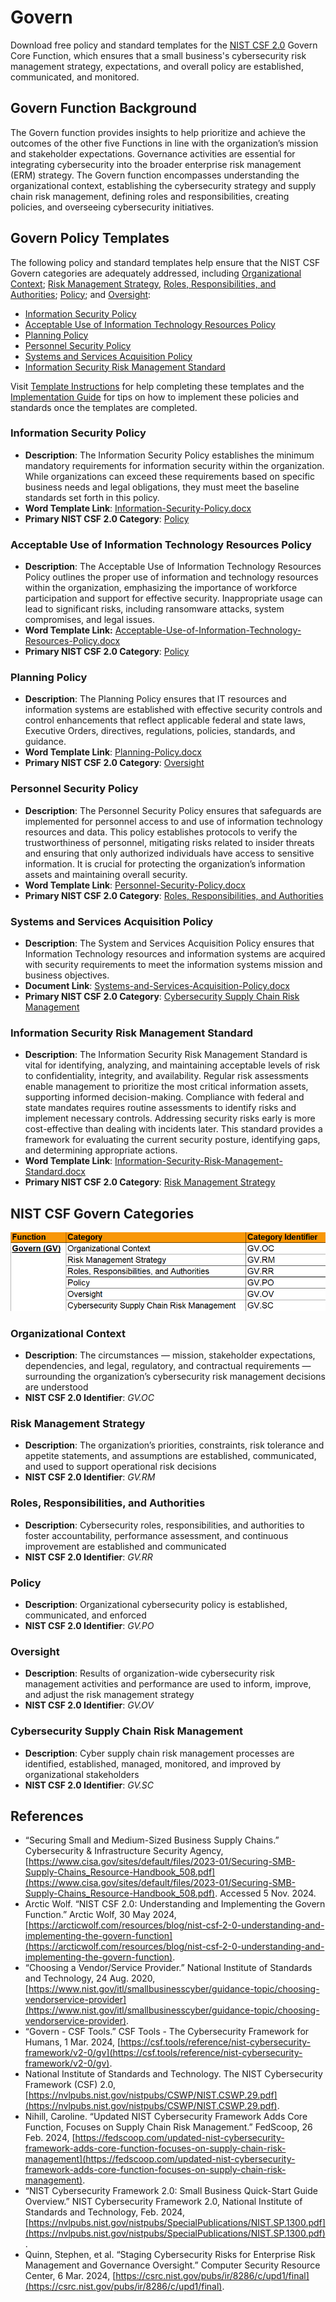 # Govern

Download free policy and standard templates for the [NIST CSF 2.0](/pages/framework/framework.md) Govern Core Function, which ensures that a small business's cybersecurity risk management strategy, expectations, and overall policy are established, communicated, and monitored.

## Govern Function Background

The Govern function provides insights to help prioritize and achieve the outcomes of the other five Functions in line with the organization’s mission and stakeholder expectations. Governance activities are essential for integrating cybersecurity into the broader enterprise risk management (ERM) strategy. The Govern function encompasses understanding the organizational context, establishing the cybersecurity strategy and supply chain risk management, defining roles and responsibilities, creating policies, and overseeing cybersecurity initiatives.

## Govern Policy Templates

The following policy and standard templates help ensure that the NIST CSF Govern categories are adequately addressed, including [Organizational Context](#organizational-context); [Risk Management Strategy](#risk-management-strategy), [Roles, Responsibilities, and Authorities](#roles-responsibilities-and-authorities); [Policy](#policy); and [Oversight](#oversight):

* [Information Security Policy](#information-security-policy)
* [Acceptable Use of Information Technology Resources Policy](#acceptable-use-of-information-technology-resources-policy)
* [Planning Policy](#planning-policy)
* [Personnel Security Policy](#personnel-security-policy)
* [Systems and Services Acquisition Policy](#systems-and-services-acquisition-policy)
* [Information Security Risk Management Standard](#information-security-risk-management-standard)

Visit [Template Instructions](/pages/instructions/instructions.md) for help completing these templates and the [Implementation Guide](/pages/implementation/implementation.md) for tips on how to implement these policies and standards once the templates are completed.

### Information Security Policy

* **Description**: The Information Security Policy establishes the minimum mandatory requirements for information security within the organization. While organizations can exceed these requirements based on specific business needs and legal obligations, they must meet the baseline standards set forth in this policy.
* **Word Template Link**: [Information-Security-Policy.docx](https://github.com/EvolvingSysadmin/Practicum/raw/refs/heads/main/templates/govern/Information-Security-Policy.docx)
* **Primary NIST CSF 2.0 Category**: [Policy](#policy)

### Acceptable Use of Information Technology Resources Policy

* **Description**: The Acceptable Use of Information Technology Resources Policy outlines the proper use of information and technology resources within the organization, emphasizing the importance of workforce participation and support for effective security. Inappropriate usage can lead to significant risks, including ransomware attacks, system compromises, and legal issues.
* **Word Template Link:** [Acceptable-Use-of-Information-Technology-Resources-Policy.docx](https://github.com/EvolvingSysadmin/Practicum/raw/refs/heads/main/templates/govern/Acceptable-Use-of-Information-Technology-Resources-Policy.docx)
* **Primary NIST CSF 2.0 Category**: [Policy](#policy)

### Planning Policy

* **Description**: The Planning Policy ensures that IT resources and information systems are established with effective security controls and control enhancements that reflect applicable federal and state laws, Executive Orders, directives, regulations, policies, standards, and guidance.
* **Word Template Link**: [Planning-Policy.docx](https://github.com/EvolvingSysadmin/Practicum/raw/refs/heads/main/templates/govern/Planning-Policy.docx)
* **Primary NIST CSF 2.0 Category**: [Oversight](#oversight)

### Personnel Security Policy

* **Description**: The Personnel Security Policy ensures that safeguards are implemented for personnel access to and use of information technology resources and data. This policy establishes protocols to verify the trustworthiness of personnel, mitigating risks related to insider threats and ensuring that only authorized individuals have access to sensitive information. It is crucial for protecting the organization’s information assets and maintaining overall security.
* **Word Template Link**: [Personnel-Security-Policy.docx](https://github.com/EvolvingSysadmin/Practicum/raw/refs/heads/main/templates/govern/Personnel-Security-Policy.docx)
* **Primary NIST CSF 2.0 Category**: [Roles, Responsibilities, and Authorities](#roles-responsibilities-and-authorities)

### Systems and Services Acquisition Policy

* **Description**: The System and Services Acquisition Policy ensures that Information Technology resources and information systems are acquired with security requirements to meet the information systems mission and business objectives.
* **Document Link**: [Systems-and-Services-Acquisition-Policy.docx](https://github.com/EvolvingSysadmin/Practicum/raw/refs/heads/main/templates/govern/Systems-and-Services-Acquisition-Policy.docx)
* **Primary NIST CSF 2.0 Category**: [Cybersecurity Supply Chain Risk Management](#cybersecurity-supply-chain-risk-management)

### Information Security Risk Management Standard

* **Description**: The Information Security Risk Management Standard is vital for identifying, analyzing, and maintaining acceptable levels of risk to confidentiality, integrity, and availability. Regular risk assessments enable management to prioritize the most critical information assets, supporting informed decision-making. Compliance with federal and state mandates requires routine assessments to identify risks and implement necessary controls. Addressing security risks early is more cost-effective than dealing with incidents later. This standard provides a framework for evaluating the current security posture, identifying gaps, and determining appropriate actions.
* **Word Template Link**: [Information-Security-Risk-Management-Standard.docx](https://github.com/EvolvingSysadmin/Practicum/raw/refs/heads/main/templates/govern/Information-Security-Risk-Management-Standard.docx)
* **Primary NIST CSF 2.0 Category**: [Risk Management Strategy](#risk-management-strategy)

## NIST CSF Govern Categories

![NIST CSF 2.0 Govern Categories](/img/govern-categories.png)

### Organizational Context

* **Description**: The circumstances — mission, stakeholder expectations, dependencies, and legal, regulatory, and contractual requirements — surrounding the organization’s cybersecurity risk management decisions are understood
* **NIST CSF 2.0 Identifier**: *GV.OC*

### Risk Management Strategy

* **Description**: The organization’s priorities, constraints, risk tolerance and appetite statements, and assumptions are established, communicated, and used to support operational risk decisions
* **NIST CSF 2.0 Identifier**: *GV.RM*

### Roles, Responsibilities, and Authorities

* **Description**: Cybersecurity roles, responsibilities, and authorities to foster accountability, performance assessment, and continuous improvement are established and communicated
* **NIST CSF 2.0 Identifier**: *GV.RR*

### Policy

* **Description**: Organizational cybersecurity policy is established, communicated, and enforced
* **NIST CSF 2.0 Identifier**: *GV.PO*

### Oversight

* **Description**: Results of organization-wide cybersecurity risk management activities and performance are used to inform, improve, and adjust the risk management strategy
* **NIST CSF 2.0 Identifier**: *GV.OV*

### Cybersecurity Supply Chain Risk Management

* **Description**: Cyber supply chain risk management processes are identified, established, managed, monitored, and improved by organizational stakeholders
* **NIST CSF 2.0 Identifier**: *GV.SC*

## References

* “Securing Small and Medium-Sized Business Supply Chains.” Cybersecurity & Infrastructure Security Agency, [https://www.cisa.gov/sites/default/files/2023-01/Securing-SMB-Supply-Chains_Resource-Handbook_508.pdf](https://www.cisa.gov/sites/default/files/2023-01/Securing-SMB-Supply-Chains_Resource-Handbook_508.pdf). Accessed 5 Nov. 2024.
* Arctic Wolf. “NIST CSF 2.0: Understanding and Implementing the Govern Function.” Arctic Wolf, 30 May 2024, [https://arcticwolf.com/resources/blog/nist-csf-2-0-understanding-and-implementing-the-govern-function](https://arcticwolf.com/resources/blog/nist-csf-2-0-understanding-and-implementing-the-govern-function).
* “Choosing a Vendor/Service Provider.” National Institute of Standards and Technology, 24 Aug. 2020, [https://www.nist.gov/itl/smallbusinesscyber/guidance-topic/choosing-vendorservice-provider](https://www.nist.gov/itl/smallbusinesscyber/guidance-topic/choosing-vendorservice-provider).
* “Govern - CSF Tools.” CSF Tools - The Cybersecurity Framework for Humans, 1 Mar. 2024, [https://csf.tools/reference/nist-cybersecurity-framework/v2-0/gv](https://csf.tools/reference/nist-cybersecurity-framework/v2-0/gv).
* National Institute of Standards and Technology. The NIST Cybersecurity Framework (CSF) 2.0, [https://nvlpubs.nist.gov/nistpubs/CSWP/NIST.CSWP.29.pdf](https://nvlpubs.nist.gov/nistpubs/CSWP/NIST.CSWP.29.pdf).
* Nihill, Caroline. “Updated NIST Cybersecurity Framework Adds Core Function, Focuses on Supply Chain Risk Management.” FedScoop, 26 Feb. 2024, [https://fedscoop.com/updated-nist-cybersecurity-framework-adds-core-function-focuses-on-supply-chain-risk-management](https://fedscoop.com/updated-nist-cybersecurity-framework-adds-core-function-focuses-on-supply-chain-risk-management).
* “NIST Cybersecurity Framework 2.0: Small Business Quick-Start Guide Overview.” NIST Cybersecurity Framework 2.0, National Institute of Standards and Technology, Feb. 2024, [https://nvlpubs.nist.gov/nistpubs/SpecialPublications/NIST.SP.1300.pdf](https://nvlpubs.nist.gov/nistpubs/SpecialPublications/NIST.SP.1300.pdf).
* Quinn, Stephen, et al. “Staging Cybersecurity Risks for Enterprise Risk Management and Governance Oversight.” Computer Security Resource Center, 6 Mar. 2024, [https://csrc.nist.gov/pubs/ir/8286/c/upd1/final](https://csrc.nist.gov/pubs/ir/8286/c/upd1/final).
